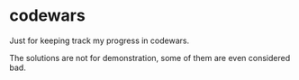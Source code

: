 # codewars
Just for keeping track my progress in codewars.

The solutions are not for demonstration, some of them are even considered bad.
